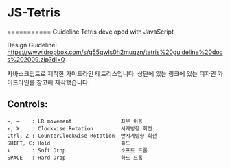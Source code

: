 # JS-Tetris
===========
Guideline Tetris developed with JavaScript

Design Guideline: https://www.dropbox.com/s/g55gwls0h2muqzn/tetris%20guideline%20docs%202009.zip?dl=0

자바스크립트로 제작한 가이드라인 테트리스입니다.
상단에 있는 링크에 있는 디자인 가이드라인를 참고해 제작했습니다.

Controls:
--------
```
←, →    : LR movement                좌우 이동
↑, X    : Clockwise Rotation         시계방향 회전
Ctrl, Z : CounterClockwise Rotation  반시계방향 회전
SHIFT, C: Hold                       홀드
↓       : Soft Drop                  소프트 드롭
SPACE   : Hard Drop                  하드 드롭
```
